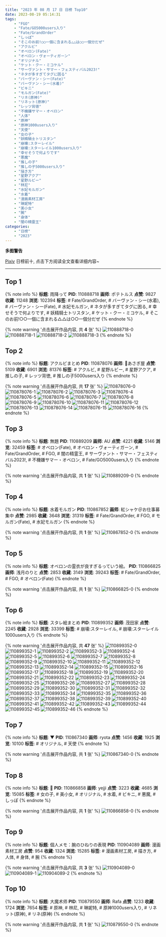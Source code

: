 ```yaml
---
title: "2023 年 08 月 17 日 日榜 Top10"
date: 2023-08-19 05:14:31
tags:
    - "FGO"
    - "Fate/GO5000users入り"
    - "Fate/GrandOrder"
    - "しっぽ"
    - "そこのお前!○○一個に含まれる△△は○○一個分だぜ"
    - "アクルビ"
    - "オベロン(Fate)"
    - "オベロン・ヴォーティガーン"
    - "オリジナル"
    - "ケット・クー・ミコケル"
    - "サーヴァント・サマー・フェスティバル2023!"
    - "ネタが多すぎてタグに困る"
    - "バーヴァン・シー(Fate)"
    - "バーヴァン・シー(水着)"
    - "ビキニ"
    - "モルガン(Fate)"
    - "リネ(原神)"
    - "リネット(原神)"
    - "レッツ背徳"
    - "不機嫌サマー・オベロン"
    - "人体"
    - "原神"
    - "原神1000users入り"
    - "天使"
    - "女の子"
    - "妖精騎士トリスタン"
    - "崩壊:スターレイル"
    - "崩壊:スターレイル1000users入り"
    - "幸せそうで何よりです"
    - "悪魔"
    - "推しの子"
    - "推しの子5000users入り"
    - "描き方"
    - "星野アクア"
    - "星野ルビー"
    - "林尼"
    - "水妃モルガン"
    - "水着"
    - "漫画素材工房"
    - "琳妮特"
    - "美小女"
    - "腕"
    - "身体"
    - "闇の精霊王"
categories:
    - "日榜"
    - "2023"
---
```


<i class="fa fa-triangle-exclamation"></i>**多图警告**<i class="fa fa-triangle-exclamation"></i>

[Pixiv](https://www.pixiv.net/) 日榜前十, 点击下方阅读全文查看详细内容~

<!-- more -->

---

## Top 1

{% note info %}
**标题**: 雨降って
**PID**: 110888718 **画师**: ポテトルス
**点赞**: 9827 **收藏**: 11248 **浏览**: 102394
**标签**: # Fate/GrandOrder, # バーヴァン・シー(水着), # バーヴァン・シー(Fate), # 水妃モルガン, # ネタが多すぎてタグに困る, # 幸せそうで何よりです, # 妖精騎士トリスタン, # ケット・クー・ミコケル, # そこのお前!○○一個に含まれる△△は○○一個分だぜ
{% endnote %}

{% note warning '点击展开作品内容, 共 **4** 张' %}
![110888718-0](https://i.pixiv.re/img-original/img/2023/08/16/19/52/50/110888718_p0.jpg)
![110888718-1](https://i.pixiv.re/img-original/img/2023/08/16/19/52/50/110888718_p1.jpg)
![110888718-2](https://i.pixiv.re/img-original/img/2023/08/16/19/52/50/110888718_p2.jpg)
![110888718-3](https://i.pixiv.re/img-original/img/2023/08/16/19/52/50/110888718_p3.jpg)
{% endnote %}

## Top 2

{% note info %}
**标题**: アクルビまとめ
**PID**: 110878076 **画师**: 🍼あさぎ屋
**点赞**: 5109 **收藏**: 6901 **浏览**: 81376
**标签**: # アクルビ, # 星野ルビー, # 星野アクア, # 推しの子, # レッツ背徳, # 推しの子5000users入り
{% endnote %}

{% note warning '点击展开作品内容, 共 **17** 张' %}
![110878076-0](https://i.pixiv.re/img-original/img/2023/08/16/12/00/21/110878076_p0.jpg)
![110878076-1](https://i.pixiv.re/img-original/img/2023/08/16/12/00/21/110878076_p1.jpg)
![110878076-2](https://i.pixiv.re/img-original/img/2023/08/16/12/00/21/110878076_p2.jpg)
![110878076-3](https://i.pixiv.re/img-original/img/2023/08/16/12/00/21/110878076_p3.jpg)
![110878076-4](https://i.pixiv.re/img-original/img/2023/08/16/12/00/21/110878076_p4.jpg)
![110878076-5](https://i.pixiv.re/img-original/img/2023/08/16/12/00/21/110878076_p5.jpg)
![110878076-6](https://i.pixiv.re/img-original/img/2023/08/16/12/00/21/110878076_p6.jpg)
![110878076-7](https://i.pixiv.re/img-original/img/2023/08/16/12/00/21/110878076_p7.jpg)
![110878076-8](https://i.pixiv.re/img-original/img/2023/08/16/12/00/21/110878076_p8.jpg)
![110878076-9](https://i.pixiv.re/img-original/img/2023/08/16/12/00/21/110878076_p9.jpg)
![110878076-10](https://i.pixiv.re/img-original/img/2023/08/16/12/00/21/110878076_p10.jpg)
![110878076-11](https://i.pixiv.re/img-original/img/2023/08/16/12/00/21/110878076_p11.jpg)
![110878076-12](https://i.pixiv.re/img-original/img/2023/08/16/12/00/21/110878076_p12.jpg)
![110878076-13](https://i.pixiv.re/img-original/img/2023/08/16/12/00/21/110878076_p13.jpg)
![110878076-14](https://i.pixiv.re/img-original/img/2023/08/16/12/00/21/110878076_p14.jpg)
![110878076-15](https://i.pixiv.re/img-original/img/2023/08/16/12/00/21/110878076_p15.jpg)
![110878076-16](https://i.pixiv.re/img-original/img/2023/08/16/12/00/21/110878076_p16.jpg)
{% endnote %}

## Top 3

{% note info %}
**标题**: 無題
**PID**: 110889209 **画师**: AU
**点赞**: 4221 **收藏**: 5146 **浏览**: 32459
**标签**: # オベロン(Fate), # オベロン・ヴォーティガーン, # Fate/GrandOrder, # FGO, # 闇の精霊王, # サーヴァント・サマー・フェスティバル2023!, # 不機嫌サマー・オベロン, # Fate/GO5000users入り
{% endnote %}

{% note warning '点击展开作品内容, 共 **1** 张' %}
![110889209-0](https://i.pixiv.re/img-original/img/2023/08/17/03/16/46/110889209_p0.png)
{% endnote %}

## Top 4

{% note info %}
**标题**: 水着モルガン
**PID**: 110867852 **画师**: 紅シャケ＠お仕事募集中
**点赞**: 2985 **收藏**: 3648 **浏览**: 31319
**标签**: # Fate/GrandOrder, # FGO, # モルガン(Fate), # 水妃モルガン
{% endnote %}

{% note warning '点击展开作品内容, 共 **1** 张' %}
![110867852-0](https://i.pixiv.re/img-original/img/2023/08/16/00/19/55/110867852_p0.jpg)
{% endnote %}

## Top 5

{% note info %}
**标题**: オベロンの霊衣が良すぎるっていう絵。
**PID**: 110866825 **画师**: 浅月のりと
**点赞**: 2853 **收藏**: 3149 **浏览**: 39243
**标签**: # Fate/GrandOrder, # FGO, # オベロン(Fate)
{% endnote %}

{% note warning '点击展开作品内容, 共 **1** 张' %}
![110866825-0](https://i.pixiv.re/img-original/img/2023/08/16/00/00/35/110866825_p0.jpg)
{% endnote %}

## Top 6

{% note info %}
**标题**: スタレ絵まとめ
**PID**: 110899352 **画师**: 茂田家
**点赞**: 2245 **收藏**: 2928 **浏览**: 33399
**标签**: # 崩壊:スターレイル, # 崩壊:スターレイル1000users入り
{% endnote %}

{% note warning '点击展开作品内容, 共 **47** 张' %}
![110899352-0](https://i.pixiv.re/img-original/img/2023/08/17/01/08/27/110899352_p0.png)
![110899352-1](https://i.pixiv.re/img-original/img/2023/08/17/01/08/27/110899352_p1.png)
![110899352-2](https://i.pixiv.re/img-original/img/2023/08/17/01/08/27/110899352_p2.png)
![110899352-3](https://i.pixiv.re/img-original/img/2023/08/17/01/08/27/110899352_p3.png)
![110899352-4](https://i.pixiv.re/img-original/img/2023/08/17/01/08/27/110899352_p4.png)
![110899352-5](https://i.pixiv.re/img-original/img/2023/08/17/01/08/27/110899352_p5.png)
![110899352-6](https://i.pixiv.re/img-original/img/2023/08/17/01/08/27/110899352_p6.png)
![110899352-7](https://i.pixiv.re/img-original/img/2023/08/17/01/08/27/110899352_p7.png)
![110899352-8](https://i.pixiv.re/img-original/img/2023/08/17/01/08/27/110899352_p8.png)
![110899352-9](https://i.pixiv.re/img-original/img/2023/08/17/01/08/27/110899352_p9.png)
![110899352-10](https://i.pixiv.re/img-original/img/2023/08/17/01/08/27/110899352_p10.png)
![110899352-11](https://i.pixiv.re/img-original/img/2023/08/17/01/08/27/110899352_p11.png)
![110899352-12](https://i.pixiv.re/img-original/img/2023/08/17/01/08/27/110899352_p12.png)
![110899352-13](https://i.pixiv.re/img-original/img/2023/08/17/01/08/27/110899352_p13.png)
![110899352-14](https://i.pixiv.re/img-original/img/2023/08/17/01/08/27/110899352_p14.png)
![110899352-15](https://i.pixiv.re/img-original/img/2023/08/17/01/08/27/110899352_p15.png)
![110899352-16](https://i.pixiv.re/img-original/img/2023/08/17/01/08/27/110899352_p16.png)
![110899352-17](https://i.pixiv.re/img-original/img/2023/08/17/01/08/27/110899352_p17.png)
![110899352-18](https://i.pixiv.re/img-original/img/2023/08/17/01/08/27/110899352_p18.png)
![110899352-19](https://i.pixiv.re/img-original/img/2023/08/17/01/08/27/110899352_p19.png)
![110899352-20](https://i.pixiv.re/img-original/img/2023/08/17/01/08/27/110899352_p20.png)
![110899352-21](https://i.pixiv.re/img-original/img/2023/08/17/01/08/27/110899352_p21.png)
![110899352-22](https://i.pixiv.re/img-original/img/2023/08/17/01/08/27/110899352_p22.png)
![110899352-23](https://i.pixiv.re/img-original/img/2023/08/17/01/08/27/110899352_p23.png)
![110899352-24](https://i.pixiv.re/img-original/img/2023/08/17/01/08/27/110899352_p24.png)
![110899352-25](https://i.pixiv.re/img-original/img/2023/08/17/01/08/27/110899352_p25.png)
![110899352-26](https://i.pixiv.re/img-original/img/2023/08/17/01/08/27/110899352_p26.png)
![110899352-27](https://i.pixiv.re/img-original/img/2023/08/17/01/08/27/110899352_p27.png)
![110899352-28](https://i.pixiv.re/img-original/img/2023/08/17/01/08/27/110899352_p28.png)
![110899352-29](https://i.pixiv.re/img-original/img/2023/08/17/01/08/27/110899352_p29.png)
![110899352-30](https://i.pixiv.re/img-original/img/2023/08/17/01/08/27/110899352_p30.png)
![110899352-31](https://i.pixiv.re/img-original/img/2023/08/17/01/08/27/110899352_p31.png)
![110899352-32](https://i.pixiv.re/img-original/img/2023/08/17/01/08/27/110899352_p32.png)
![110899352-33](https://i.pixiv.re/img-original/img/2023/08/17/01/08/27/110899352_p33.png)
![110899352-34](https://i.pixiv.re/img-original/img/2023/08/17/01/08/27/110899352_p34.png)
![110899352-35](https://i.pixiv.re/img-original/img/2023/08/17/01/08/27/110899352_p35.png)
![110899352-36](https://i.pixiv.re/img-original/img/2023/08/17/01/08/27/110899352_p36.png)
![110899352-37](https://i.pixiv.re/img-original/img/2023/08/17/01/08/27/110899352_p37.png)
![110899352-38](https://i.pixiv.re/img-original/img/2023/08/17/01/08/27/110899352_p38.png)
![110899352-39](https://i.pixiv.re/img-original/img/2023/08/17/01/08/27/110899352_p39.png)
![110899352-40](https://i.pixiv.re/img-original/img/2023/08/17/01/08/27/110899352_p40.png)
![110899352-41](https://i.pixiv.re/img-original/img/2023/08/17/01/08/27/110899352_p41.png)
![110899352-42](https://i.pixiv.re/img-original/img/2023/08/17/01/08/27/110899352_p42.png)
![110899352-43](https://i.pixiv.re/img-original/img/2023/08/17/01/08/27/110899352_p43.png)
![110899352-44](https://i.pixiv.re/img-original/img/2023/08/17/01/08/27/110899352_p44.png)
![110899352-45](https://i.pixiv.re/img-original/img/2023/08/17/01/08/27/110899352_p45.png)
![110899352-46](https://i.pixiv.re/img-original/img/2023/08/17/01/08/27/110899352_p46.png)
{% endnote %}

## Top 7

{% note info %}
**标题**: ▼
**PID**: 110867340 **画师**: ryota
**点赞**: 1456 **收藏**: 1925 **浏览**: 10100
**标签**: # オリジナル, # 天使
{% endnote %}

{% note warning '点击展开作品内容, 共 **1** 张' %}
![110867340-0](https://i.pixiv.re/img-original/img/2023/08/16/00/06/50/110867340_p0.png)
{% endnote %}

## Top 8

{% note info %}
**标题**: 🥺
**PID**: 110866858 **画师**: yejji
**点赞**: 3223 **收藏**: 4685 **浏览**: 15085
**标签**: # 女の子, # 美小女, # オリジナル, # 水着, # ビキニ, # 悪魔, # しっぽ
{% endnote %}

{% note warning '点击展开作品内容, 共 **1** 张' %}
![110866858-0](https://i.pixiv.re/img-original/img/2023/08/16/00/00/50/110866858_p0.png)
{% endnote %}

## Top 9

{% note info %}
**标题**: 個人メモ：腕のひねりの表現
**PID**: 110904089 **画师**: 漫画素材工房
**点赞**: 954 **收藏**: 1324 **浏览**: 15285
**标签**: # 漫画素材工房, # 描き方, # 人体, # 身体, # 腕
{% endnote %}

{% note warning '点击展开作品内容, 共 **3** 张' %}
![110904089-0](https://i.pixiv.re/img-original/img/2023/08/17/08/53/31/110904089_p0.jpg)
![110904089-1](https://i.pixiv.re/img-original/img/2023/08/17/08/53/31/110904089_p1.jpg)
![110904089-2](https://i.pixiv.re/img-original/img/2023/08/17/08/53/31/110904089_p2.jpg)
{% endnote %}

## Top 10

{% note info %}
**标题**: 大魔术师
**PID**: 110879550 **画师**: Rafa
**点赞**: 1233 **收藏**: 1724 **浏览**: 7654
**标签**: # 原神, # 林尼, # 琳妮特, # 原神1000users入り, # リネット(原神), # リネ(原神)
{% endnote %}

{% note warning '点击展开作品内容, 共 **1** 张' %}
![110879550-0](https://i.pixiv.re/img-original/img/2023/08/16/12/39/58/110879550_p0.jpg)
{% endnote %}
